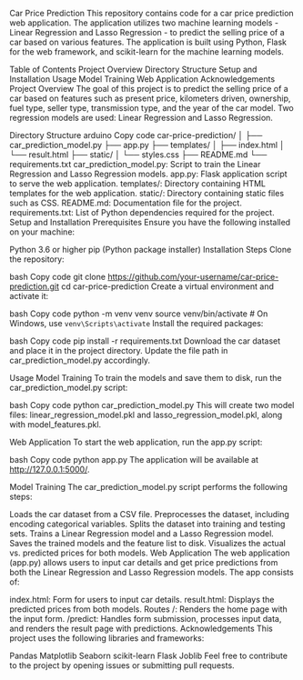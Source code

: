 Car Price Prediction
This repository contains code for a car price prediction web application. The application utilizes two machine learning models - Linear Regression and Lasso Regression - to predict the selling price of a car based on various features. The application is built using Python, Flask for the web framework, and scikit-learn for the machine learning models.

Table of Contents
Project Overview
Directory Structure
Setup and Installation
Usage
Model Training
Web Application
Acknowledgements
Project Overview
The goal of this project is to predict the selling price of a car based on features such as present price, kilometers driven, ownership, fuel type, seller type, transmission type, and the year of the car model. Two regression models are used: Linear Regression and Lasso Regression.

Directory Structure
arduino
Copy code
car-price-prediction/
│
├── car_prediction_model.py
├── app.py
├── templates/
│   ├── index.html
│   └── result.html
├── static/
│   └── styles.css
├── README.md
└── requirements.txt
car_prediction_model.py: Script to train the Linear Regression and Lasso Regression models.
app.py: Flask application script to serve the web application.
templates/: Directory containing HTML templates for the web application.
static/: Directory containing static files such as CSS.
README.md: Documentation file for the project.
requirements.txt: List of Python dependencies required for the project.
Setup and Installation
Prerequisites
Ensure you have the following installed on your machine:

Python 3.6 or higher
pip (Python package installer)
Installation Steps
Clone the repository:

bash
Copy code
git clone https://github.com/your-username/car-price-prediction.git
cd car-price-prediction
Create a virtual environment and activate it:

bash
Copy code
python -m venv venv
source venv/bin/activate  # On Windows, use `venv\Scripts\activate`
Install the required packages:

bash
Copy code
pip install -r requirements.txt
Download the car dataset and place it in the project directory. Update the file path in car_prediction_model.py accordingly.

Usage
Model Training
To train the models and save them to disk, run the car_prediction_model.py script:

bash
Copy code
python car_prediction_model.py
This will create two model files: linear_regression_model.pkl and lasso_regression_model.pkl, along with model_features.pkl.

Web Application
To start the web application, run the app.py script:

bash
Copy code
python app.py
The application will be available at http://127.0.0.1:5000/.

Model Training
The car_prediction_model.py script performs the following steps:

Loads the car dataset from a CSV file.
Preprocesses the dataset, including encoding categorical variables.
Splits the dataset into training and testing sets.
Trains a Linear Regression model and a Lasso Regression model.
Saves the trained models and the feature list to disk.
Visualizes the actual vs. predicted prices for both models.
Web Application
The web application (app.py) allows users to input car details and get price predictions from both the Linear Regression and Lasso Regression models. The app consists of:

index.html: Form for users to input car details.
result.html: Displays the predicted prices from both models.
Routes
/: Renders the home page with the input form.
/predict: Handles form submission, processes input data, and renders the result page with predictions.
Acknowledgements
This project uses the following libraries and frameworks:

Pandas
Matplotlib
Seaborn
scikit-learn
Flask
Joblib
Feel free to contribute to the project by opening issues or submitting pull requests.
